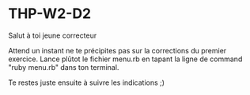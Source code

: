 # THP-W2-D2
Salut à toi jeune correcteur

Attend un instant ne te précipites pas sur la corrections du premier exercice. 
Lance plûtot le fichier menu.rb en tapant la ligne de command "ruby menu.rb" dans ton terminal. 

Te restes juste ensuite à suivre les indications ;)

